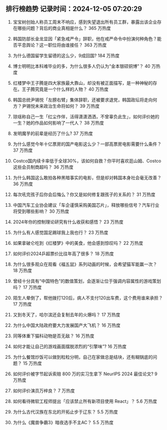 
## 排行榜趋势 记录时间：2024-12-05 07:20:29
  
  1. 宝宝树创始人称员工周末不响应，感到失望退出所有员工群，暴露出该企业存在哪些问题？背后的商业真相是什么？ 365 万热度
    
  2. 韩国防部长金龙显因「紧急戒严令」辞职，他在戒严命令中扮演何种角色？能否平息舆论？这一职位将由谁接任？ 363 万热度
    
  3. 为什么德国留学生留德的这么少，9成回国? 184 万热度
    
  4. 博士明明比本科难毕业的多，为什么很多人仍认为“金本银硕铜博”？ 40 万热度
    
  5. 红楼梦中王子腾是四大家族最大靠山，却没有被正面描写，是一种神秘的存在。王子腾究竟是一个什么样的人物？ 40 万热度
    
  6. 韩国总统尹锡悦「左膀右臂」集体辞职，还被要求退党，韩国政坛将走向何方？尹锡悦未来政治生命将如何？ 39 万热度
    
  7. 琼瑶称自己一生「红尘作伴，活得潇潇洒洒，不曾辜负此生」，如何评价她的一生？她的作品如何影响了一代人？ 38 万热度
    
  8. 发明魔芋的前辈是经历了什么? 37 万热度
    
  9. 为什么感觉今年十亿票房的国产电影这么少？一部高票房电影需要什么条件？ 37 万热度
    
  10. Costco国内续卡率低于全球30%，该如何自救？你平时喜欢逛山姆、Costco这些会员制商超吗？ 36 万热度
    
  11. 为什么韩国这么敢拍各种黑暗事实的电影，但是却对韩国本身社会毫无改善？ 36 万热度
    
  12. 每次吼完孩子后你会后悔么？你又是如何修复跟孩子的关系的？ 31 万热度
    
  13. 中国汽车工业协会建议「车企谨慎采购美国芯片」，释放哪些信号？汽车行业将受到哪些影响？ 30 万热度
    
  14. 2024年你的控制理论研究有什么收获和感悟？ 23 万热度
    
  15. 为什么有人感觉国足踢球我上我也行？ 23 万热度
    
  16. 如果拿破仑吃到《红楼梦》中的美食，他会感到惊叹吗？ 22 万热度
    
  17. 如何评价2024乒超票价比往年高了很多？ 18 万热度
    
  18. 为什么很多观众在观看《福五鼠》系列动画的时候，会希望猫军能赢一次？ 18 万热度
    
  19. 曾经十分具有“中国特色”的数值策划，会逐渐让位于强调内容属性的游戏策划吗？ 17 万热度
    
  20. 陌生人晕倒了，帮他拨打120后，病人不支付120出车费，这个费用谁来承担？ 17 万热度
    
  21. 又到冬天了，哈尔滨还会复制去年的火爆吗？ 17 万热度
    
  22. 为什么中国大陆政府要大力发展国产大飞机？ 16 万热度
    
  23. 同等体重下猫科动物是否无敌？ 16 万热度
    
  24. 如何才能让自己的游戏画面摆脱浓烈的“引擎味”? 16 万热度
    
  25. 为什么餐馆炒饭可以做到粒粒分明，自己在家做总是结块，还有糊锅底的问题？ 15 万热度
    
  26. 如何评价被字节起诉索赔 800 万的实习生拿下 NeurIPS 2024 最佳论文? 9 万热度
    
  27. 如何评价演员万梓良？ 7 万热度
    
  28. 如何看待微软工程师提出「应该禁止所有新项目使用 React」？ 5.6 万热度
    
  29. 为什么古代汉族在东北的开拓止步于辽东？ 5.5 万热度
    
  30. 为什么《魔兽争霸3》暗夜选手不主AC？ 5.5 万热度
    
